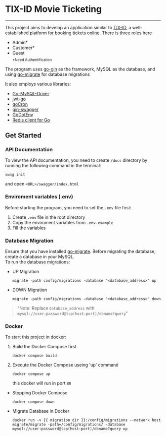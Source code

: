 
# TIX-ID Movie Ticketing
---

This project aims to develop an application similar to [TIX-ID](https://www.tix.id/), a well-established platform for booking tickets online.
There is three roles here
- Admin*
- Customer*
- Guest  
<sub>*Need Authentification</sub>

The program uses [go-gin](https://github.com/gin-gonic/gin) as the framework, MySQL as the database, and using [go-migrate](https://github.com/golang-migrate/migrate) for database migrations

It also employs various libraries:
- [Go-MySQL-Driver](https://github.com/go-sql-driver/mysql)
- [jwt-go](https://github.com/dgrijalva/jwt-go)
- [goCron](github.com/claudiu/gocron)
- [gin-swagger](https://github.com/swaggo/gin-swagger)
- [GoDotEnv](https://github.com/joho/godotenv)
- [Redis client for Go](github.com/go-redis/redis)

## Get Started
### API Documentation
To view the API documentation, you need to create `/docs` directory by running the following command in the terminal:
```
swag init
```
and open `<URL>/swagger/index.html`

### Enviroment variables (.env)
Before starting the program, you need to set the `.env` file first:
1. Create `.env` file in the root directory
2. Copy the enviroment variables from `.env.example`
3. Fill the variables

### Database Migration
Ensure that you have installed [go-migrate](https://github.com/golang-migrate/migrate). Before migrating the database, create a database in your MySQL.  
To run the database migrations:
- UP Migration
  ```
  migrate -path config/migrations -database "<database_address>" up
  ```
- DOWN Migration
  ```
  migrate -path config/migrations -database "<database_address>" down
  ```

> "Note: Replace `database_address` with `mysql://user:password@tcp(host:port)/dbname?query`"

### Docker
To start this project in docker:
1. Build the Docker Compose first
   ```
   docker compose build
   ```
2. Execute the Docker Compose useing 'up' command
   ```
   docker compose up
   ```
   this docker will run in port `80`

- Stopping Docker Compose
  ```
  docker compose down
  ```
- Migrate Database in Docker
  ```
  docker run -v {{ migration dir }}:/config/migrations --network host migrate/migrate -path=/config/migrations/ -database mysql://user:password@tcp(host:port)/dbname?query up
  ```